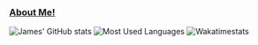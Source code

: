 ### [About Me!](https://about.me/tunguyen9889)
![James' GitHub stats](https://github-readme-stats.vercel.app/api?username=tunguyen9889&show_icons=true&theme=tokyonight&count_private=true)
![Most Used Languages](https://github-readme-stats.vercel.app/api/top-langs/?username=tunguyen9889&layout=compact&theme=tokyonight&count_private=true&langs_count=10)
![Wakatimestats](https://github-readme-stats.vercel.app/api/wakatime?username=tunguyen9889&layout=compact&theme=tokyonight)
